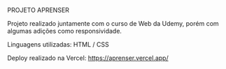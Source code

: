 PROJETO APRENSER

Projeto realizado juntamente com o curso de Web da Udemy, porém com algumas adições como responsividade.

Linguagens utilizadas: HTML / CSS

Deploy realizado na Vercel:
https://aprenser.vercel.app/
